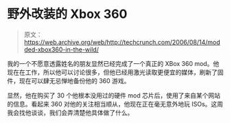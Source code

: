 # 野外改装的 Xbox 360 

> 原文：<https://web.archive.org/web/http://techcrunch.com/2006/08/14/modded-xbox360-in-the-wild/>

我的一个不愿意透露姓名的朋友显然已经完成了一个真正的 XBox 360 mod。他现在在工作，所以他可以讨论很多，但他已经用激光读取更便宜的媒体，刷新了固件，现在可以肆无忌惮地备份他的 360 游戏。

显然，他在购买了 30 个他根本没用过的硬件 mod 芯片后，使用了来自某个网站的信息。看起来 360 对他的关注相当顺从，他现在正在毫无意外地玩 ISOs。这周我会找他谈谈，我们会弄清楚他具体做了什么。